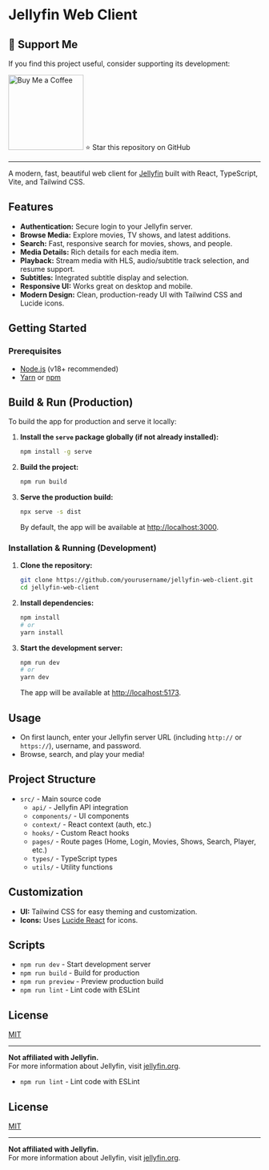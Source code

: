 # Jellyfin Web Client

## 💖 Support Me

If you find this project useful, consider supporting its development:

 [<img src="https://cdn.buymeacoffee.com/buttons/v2/default-yellow.png" alt="Buy Me a Coffee" width="150" />](https://buymeacoffee.com/ujjwalbarman)
⭐ Star this repository on GitHub

---

A modern, fast, beautiful web client for [Jellyfin](https://jellyfin.org/) built with React, TypeScript, Vite, and Tailwind CSS.

## Features

- **Authentication:** Secure login to your Jellyfin server.
- **Browse Media:** Explore movies, TV shows, and latest additions.
- **Search:** Fast, responsive search for movies, shows, and people.
- **Media Details:** Rich details for each media item.
- **Playback:** Stream media with HLS, audio/subtitle track selection, and resume support.
- **Subtitles:** Integrated subtitle display and selection.
- **Responsive UI:** Works great on desktop and mobile.
- **Modern Design:** Clean, production-ready UI with Tailwind CSS and Lucide icons.

## Getting Started

### Prerequisites

- [Node.js](https://nodejs.org/) (v18+ recommended)
- [Yarn](https://yarnpkg.com/) or [npm](https://www.npmjs.com/)

## Build & Run (Production)

To build the app for production and serve it locally:

1. **Install the `serve` package globally (if not already installed):**
   ```sh
   npm install -g serve
   ```

2. **Build the project:**
   ```sh
   npm run build
   ```

3. **Serve the production build:**
   ```sh
   npx serve -s dist
   ```

   By default, the app will be available at [http://localhost:3000](http://localhost:3000).

### Installation & Running (Development)

1. **Clone the repository:**
   ```sh
   git clone https://github.com/yourusername/jellyfin-web-client.git
   cd jellyfin-web-client
   ```

2. **Install dependencies:**
   ```sh
   npm install
   # or
   yarn install
   ```

3. **Start the development server:**
   ```sh
   npm run dev
   # or
   yarn dev
   ```

   The app will be available at [http://localhost:5173](http://localhost:5173).

## Usage

- On first launch, enter your Jellyfin server URL (including `http://` or `https://`), username, and password.
- Browse, search, and play your media!

## Project Structure

- `src/` - Main source code
  - `api/` - Jellyfin API integration
  - `components/` - UI components
  - `context/` - React context (auth, etc.)
  - `hooks/` - Custom React hooks
  - `pages/` - Route pages (Home, Login, Movies, Shows, Search, Player, etc.)
  - `types/` - TypeScript types
  - `utils/` - Utility functions

## Customization

- **UI:** Tailwind CSS for easy theming and customization.
- **Icons:** Uses [Lucide React](https://lucide.dev/) for icons.

## Scripts

- `npm run dev` - Start development server
- `npm run build` - Build for production
- `npm run preview` - Preview production build
- `npm run lint` - Lint code with ESLint

## License

[MIT](LICENSE)

---

**Not affiliated with Jellyfin.**  
For more information about Jellyfin, visit [jellyfin.org](https://jellyfin.org/).
- `npm run lint` - Lint code with ESLint

## License

[MIT](LICENSE)

---

**Not affiliated with Jellyfin.**  
For more information about Jellyfin, visit [jellyfin.org](https://jellyfin.org/).
